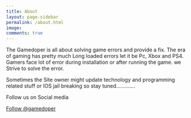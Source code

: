 ```yaml
---
title: About
layout: page-sidebar
permalink: /about.html
image:
comments: true
---
```

<link rel="stylesheet" href="https://cdnjs.cloudflare.com/ajax/libs/font-awesome/4.7.0/css/font-awesome.min.css">

The Gamedoper is all about solving game errors and provide a fix. The era of gaming has pretty much Long loaded errors let it be Pc, Xbox and PS4. Gamers face lot of error during installation or after running the game. we Strive to solve the error.&nbsp;

Sometimes the Site owner might update technology and programming related stuff or IOS jail breaking so stay tuned.............

Follow us on Social media&nbsp;

<a href="https://twitter.com/gamedoper?ref_src=twsrc%5Etfw" class="twitter-follow-button" data-show-count="false">Follow @gamedoper</a><script async src="https://platform.twitter.com/widgets.js" charset="utf-8"></script>


&nbsp;